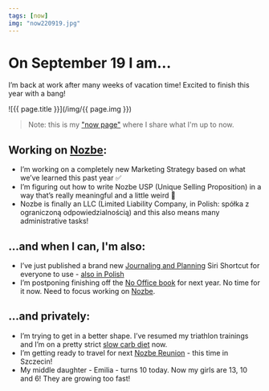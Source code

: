 ```yaml
---
tags: [now]
img: "now220919.jpg"
---
```


# On September 19 I am…

I’m back at work after many weeks of vacation time! Excited to finish this year with a bang!

<!--More-->

![{{ page.title }}](/img/{{ page.img }})

> Note: this is my ["now page"](/now) where I share what I'm up to now.

## Working on [Nozbe][n]:

* I’m working on a completely new Marketing Strategy based on what we’ve learned this past year ✅
* I’m figuring out how to write Nozbe USP (Unique Selling Proposition) in a way that’s really meaningful and a little weird 🤪
* Nozbe is finally an LLC (Limited Liability Company, in Polish: spółka z ograniczoną odpowiedzialnością) and this also means many administrative tasks!

## …and when I can, I'm also:

* I’ve just published a brand new [Journaling and Planning](/journal) Siri Shortcut for everyone to use - [also in Polish](/pl/planowanie)
* I’m postponing finishing off the [No Office book](https://NoOffice.org/) for next year. No time for it now. Need to focus working on [Nozbe][n].

## …and privately:

* I’m trying to get in a better shape. I’ve resumed my triathlon trainings and I’m on a pretty strict [slow carb diet](/slow-carb-diet) now.
* I’m getting ready to travel for next [Nozbe Reunion](/reunion) - this time in Szczecin!
* My middle daughter - Emilia - turns 10 today. Now my girls are 13, 10 and 6! They are growing too fast!


[n]: https://michael.gratis/nozbe
[np]: https://michael.gratis/nozbepersonal